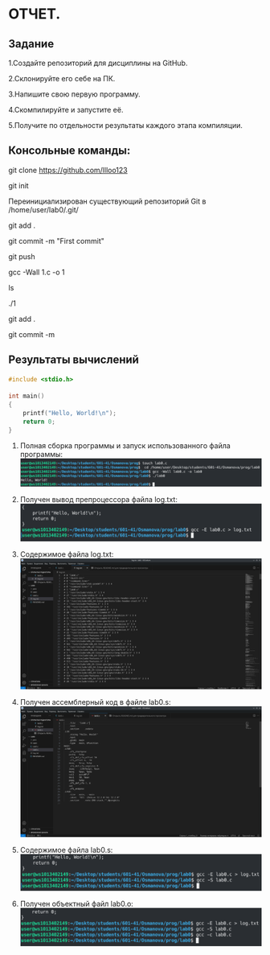 # ОТЧЕТ.
## Задание
1.Создайте репозиторий для дисциплины на GitHub.

2.Склонируйте его себе на ПК.

3.Напишите свою первую программу.

4.Скомпилируйте и запустите её.

5.Получите по отдельности результаты каждого этапа компиляции.

## Консольные команды:
git clone https://github.com/llloo123

git init

Переинициализирован существующий репозиторий Git в /home/user/lab0/.git/

git add .

git commit -m "First commit"

git push

gcc -Wall 1.c -o 1

ls 

./1

git add .

git commit -m 

## Результаты вычислений

```c
#include <stdio.h>

int main()
{
    printf("Hello, World!\n");
    return 0;
} 
```

1. Полная сборка программы и запуск использованного файла программы:
![pic 1](pics/1.png) 

2. Получен вывод препроцессора файла log.txt:
![pic 2](pics/2.png)

3. Содержимое файла log.txt:
![pic 3](pics/3.png) 

4. Получен ассемблерный код в файле lab0.s:
![pic 4](pics/4.png) 

5. Содержимое файла lab0.s:
![pic 5](pics/5.png) 

6. Получен объектный файл lab0.o:
![pic 6](pics/6.png) 
